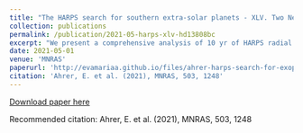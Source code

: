 ```yaml
---
title: "The HARPS search for southern extra-solar planets - XLV. Two Neptune mass planets orbiting HD 13808: a study of stellar activity modelling's impact on planet detection"
collection: publications
permalink: /publication/2021-05-harps-xlv-hd13808bc
excerpt: "We present a comprehensive analysis of 10 yr of HARPS radial velocities (RVs) of the K2V dwarf star HD 13808, which has previously been reported to host two unconfirmed planet candidates. We use the state-of-the-art nested sampling algorithm POLYCHORD to compare a wide variety of stellar activity models, including simple models exploiting linear correlations between RVs and stellar activity indicators, harmonic models for the activity signals, and a more sophisticated Gaussian process regression model. We show that the use of overly simplistic stellar activity models that are not well-motivated physically can lead to spurious 'detections' of planetary signals that are almost certainly not real. We also reveal some difficulties inherent in parameter and model inference in cases where multiple planetary signals may be present. Our study thus underlines the importance both of exploring a variety of competing models and of understanding the limitations and precision settings of one's sampling algorithm. We also show that at least in the case of HD 13808, we always arrive at consistent conclusions about two particular signals present in the RV, regardless of the stellar activity model we adopt; these two signals correspond to the previously reported though unconfirmed planet candidate signals. Given the robustness and precision with which we can characterize these two signals, we deem them secure planet detections. In particular, we find two planets orbiting HD 13808 at distances of 0.11, 0.26 au with periods of 14.2, 53.8 d, and minimum masses of 11, 10 Earth masses."
date: 2021-05-01
venue: 'MNRAS'
paperurl: 'http://evamariaa.github.io/files/ahrer-harps-search-for-exoplanets-xlv-hd13808bc.pdf'
citation: 'Ahrer, E. et al. (2021), MNRAS, 503, 1248'
---
```


[Download paper here](http://evamariaa.github.io/files/ahrer-harps-search-for-exoplanets-xlv-hd13808bc.pdf)

Recommended citation: Ahrer, E. et al. (2021), MNRAS, 503, 1248